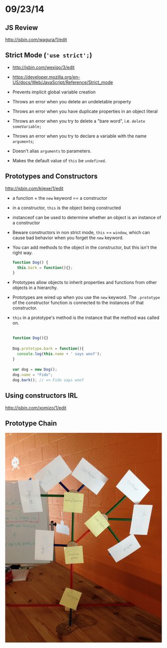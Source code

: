 # 09/23/14

## JS Review
http://jsbin.com/wagura/1/edit

## Strict Mode (`'use strict';`)
- http://jsbin.com/wexiqo/3/edit
- https://developer.mozilla.org/en-US/docs/Web/JavaScript/Reference/Strict_mode

- Prevents implicit global variable creation
- Throws an error when you delete an undeletable property
- Throws an error when you have duplicate properties in an object literal
- Throws an error when you try to delete a "bare word", i.e. `delete someVariable;`
- Throws an error when you try to declare a variable with the name `arguments`;
- Doesn't alias `arguments` to parameters.
- Makes the default value of `this` be `undefined`.

## Prototypes and Constructors
http://jsbin.com/kijexe/1/edit

- a function + the `new` keyword == a constructor
- in a constructor, `this` is the object being constructed
- instanceof can be used to determine whether an object is an instance of a constructor
- Beware constructors in non strict mode, `this` == `window`, which can cause bad behavior when you forget the `new` keyword.
- You can add methods to the object in the constructor, but this isn't the right way.

    ```js
    function Dog() {
      this.bark = function(){};
    }
    ```

- Prototypes allow objects to inherit properties and functions from other objects in a hierarchy.
- Prototypes are wired up when you use the `new` keyword. The `.prototype` of the constructor function is connected to the instances of that constructor.
- `this` in a prototype's method is the instance that the method was called on.

    ```js

    function Dog(){}

    Dog.prototype.bark = function(){
      console.log(this.name + ' says woof');
    }

    var dog = new Dog();
    dog.name = "Fido";
    dog.bark(); // => Fido says woof
    ```



## Using constructors IRL
http://jsbin.com/xomizo/1/edit

## Prototype Chain
![](prototypes.jpg)
